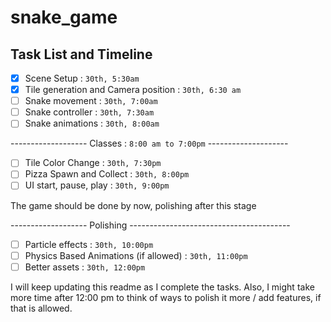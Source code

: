 # snake_game

## Task List and Timeline
- [x] Scene Setup : `30th, 5:30am`
- [x] Tile generation and Camera position : `30th, 6:30 am`
- [ ] Snake movement : `30th, 7:00am`
- [ ] Snake controller : `30th, 7:30am`
- [ ] Snake animations : `30th, 8:00am`

------------------- Classes : `8:00 am to 7:00pm` --------------------
- [ ] Tile Color Change : `30th, 7:30pm`
- [ ] Pizza Spawn and Collect : `30th, 8:00pm`
- [ ] UI start, pause, play : `30th, 9:00pm`

The game should be done by now, polishing after this stage

------------------- Polishing ----------------------------------------
- [ ] Particle effects : `30th, 10:00pm`
- [ ] Physics Based Animations (if allowed) : `30th, 11:00pm`
- [ ] Better assets : `30th, 12:00pm`

I will keep updating this readme as I complete the tasks. Also, I might take more time after 12:00 pm to think of ways to polish it more / add features, if that is allowed.
